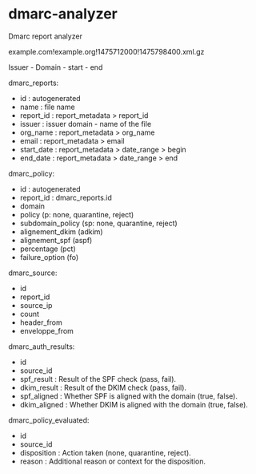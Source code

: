 # dmarc-analyzer

Dmarc report analyzer

example.com!example.org!1475712000!1475798400.xml.gz

Issuer - Domain - start - end

dmarc_reports:
- id : autogenerated
- name : file name
- report_id : report_metadata > report_id
- issuer : issuer domain - name of the file
- org_name : report_metadata > org_name
- email : report_metadata > email
- start_date : report_metadata > date_range > begin
- end_date : report_metadata > date_range > end

dmarc_policy:
- id : autogenerated
- report_id : dmarc_reports.id
- domain 
- policy  (p: none, quarantine, reject)
- subdomain_policy (sp: none, quarantine, reject)
- alignement_dkim (adkim)
- alignement_spf (aspf)
- percentage (pct)
- failure_option (fo)

dmarc_source:
- id
- report_id
- source_ip
- count
- header_from
- enveloppe_from

dmarc_auth_results:
- id
- source_id
- spf_result : Result of the SPF check (pass, fail).
- dkim_result : Result of the DKIM check (pass, fail).
- spf_aligned : Whether SPF is aligned with the domain (true, false).
- dkim_aligned : Whether DKIM is aligned with the domain (true, false).

dmarc_policy_evaluated: 
- id
- source_id
- disposition : Action taken (none, quarantine, reject).
- reason : Additional reason or context for the disposition.